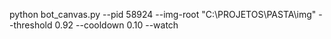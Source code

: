python bot_canvas.py --pid 58924 --img-root "C:\\PROJETOS\\PASTA\\img" --threshold 0.92 --cooldown 0.10 --watch